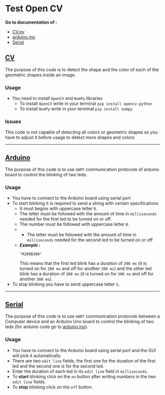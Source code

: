 
# Test Open CV

**Go to documentation of :**
- [CV.py](#cv)
- [arduino.ino](#arduino)
- [Serial](#serial)

## [CV](CV.py)

The purpose of this code is to detect the shape and the color of each of the geometric shapes inside an image.

### Usage
- You need to install `OpenCV` and `NumPy` libraries
    - To install `OpenCV` write in your terminal `pip install opencv-python`
    - To install `NumPy` write in your terminal `pip install numpy`

### Issues
This code is not capable of detecting all colors or geometric shapes so you have to adjust it before usage to detect more shapes and colors 

---

## [Arduino](/arduino/arduino.ino)

The purpose of this code is to use `UART` communication protocole of arduino board to control the blinking of two leds.

### Usage
- You have to connect to the Arduino board using serial port
- To start blinking it is required to send a string with certain specifications
    - It must begins with uppercase letter `R`.
    - The letter must be followed with the amount of time in `milliseconds` needed for the first led to be turned on or off.
    - The number must be followed with uppercase letter `B`.
    - - The letter must be followed with the amount of time in `milliseconds` needed for the second led to be turned on or off
    - ***Example :*** 
        ```
        "R200B300"
        ```
        This means that the first led blink has a duration of `200 ms` (it is turned on for `200 ms` and off for another `200 ms`) and the other led blink has a duration of `300 ms` (it is turned on for `300 ms` and off for another `300 ms`).
- To stop blinking you have to send uppercase letter `S`.

---

## [Serial](/Serial)

The purpose of this code is to use `UART` communication protocole between a Computer device and an Arduino Uno board to control the blinking of two leds (for arduino code go to [arduino.ino](/arduino/arduino.ino)).

### Usage
- You have to connect to the Arduino board using serial port and the GUI will pick it automatically
- There are two `edit line` fields, the first one for the duration of the first led and the second one is for the second led.
- Enter the duration of each led in its `edit line` field in `milliseconds`.
- To **start** blinking click on the `on` button after writing numbers in the two `edit line` fields.
- To **stop** blinking click on the `off` button.
